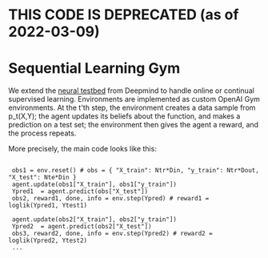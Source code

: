 # THIS CODE IS DEPRECATED (as of 2022-03-09)

# Sequential Learning Gym

We extend the [neural testbed](https://github.com/deepmind/neural_testbed) from Deepmind to handle online or continual supervised learning. Environments are implemented as custom OpenAI Gym environments. At the t'th step, the environment creates a data sample from p_t(X,Y); the agent updates its beliefs
about the function, and makes a prediction on a test set; the environment then gives the agent a reward, and the process repeats.

More precisely, the main code looks like this:
```

 obs1 = env.reset() # obs = { "X_train": Ntr*Din, "y_train": Ntr*Dout, "X_test": Nte*Din } 
 agent.update(obs1["X_train"], obs1["y_train"])
 Ypred1  = agent.predict(obs["X_test"])
 obs2, reward1, done, info = env.step(Ypred) # reward1 = loglik(Ypred1, Ytest1)

 agent.update(obs2["X_train"], obs2["y_train"])
 Ypred2  = agent.predict(obs2["X_test"])
 obs3, reward2, done, info = env.step(Ypred2) # reward2 = loglik(Ypred2, Ytest2)
 ...
 ```
 

